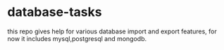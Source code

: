 # database-tasks
this repo gives help for various database import and export features, for now it includes mysql,postgresql and mongodb.
